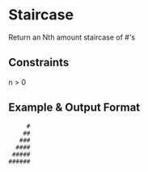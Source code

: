 # Staircase

Return an Nth amount staircase of #'s

## Constraints

n > 0

## Example & Output Format

         #
        ##
       ###
      ####
     #####
    ######